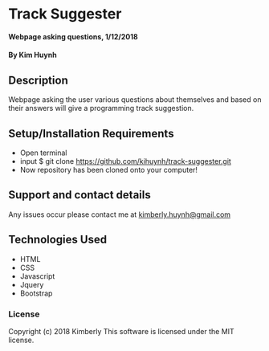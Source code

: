 # Track Suggester

#### Webpage asking questions, 1/12/2018

#### By Kim Huynh

## Description

Webpage asking the user various questions about themselves and based on their answers will give a programming track suggestion.

## Setup/Installation Requirements

* Open terminal
* input $ git clone https://github.com/kihuynh/track-suggester.git
* Now repository has been cloned onto your computer!


## Support and contact details

Any issues occur please contact me at kimberly.huynh@gmail.com

## Technologies Used

* HTML
* CSS
* Javascript
* Jquery
* Bootstrap

### License

Copyright (c) 2018 Kimberly
This software is licensed under the MIT license.
